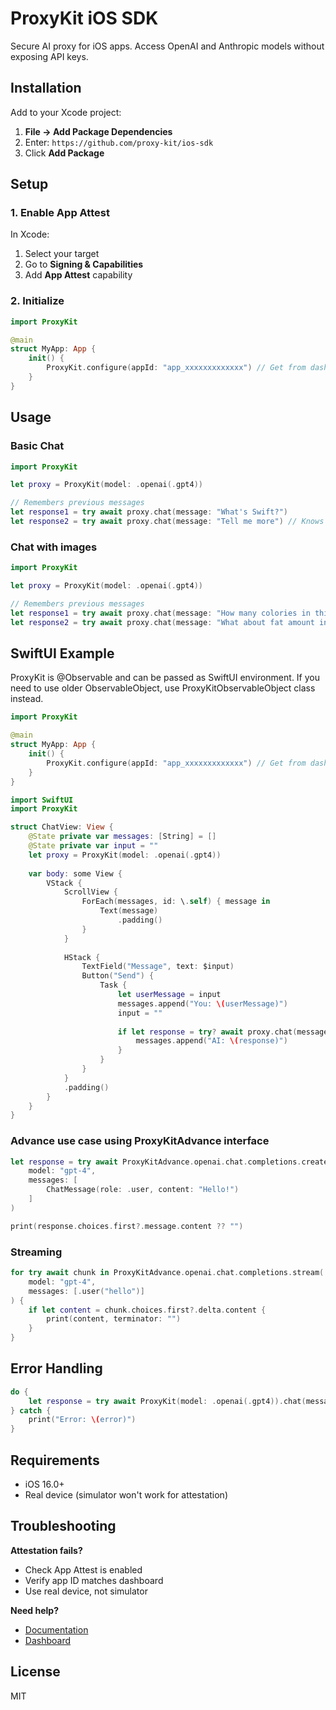# ProxyKit iOS SDK

Secure AI proxy for iOS apps. Access OpenAI and Anthropic models without exposing API keys.

## Installation

Add to your Xcode project:
1. **File → Add Package Dependencies**
2. Enter: `https://github.com/proxy-kit/ios-sdk`
3. Click **Add Package**

## Setup

### 1. Enable App Attest

In Xcode:
1. Select your target
2. Go to **Signing & Capabilities**
3. Add **App Attest** capability

### 2. Initialize

```swift
import ProxyKit

@main
struct MyApp: App {
    init() {
        ProxyKit.configure(appId: "app_xxxxxxxxxxxxx") // Get from dashboard
    }
}
```

## Usage

### Basic Chat

```swift
import ProxyKit

let proxy = ProxyKit(model: .openai(.gpt4))

// Remembers previous messages
let response1 = try await proxy.chat(message: "What's Swift?")
let response2 = try await proxy.chat(message: "Tell me more") // Knows context
```

### Chat with images

```swift
import ProxyKit

let proxy = ProxyKit(model: .openai(.gpt4))

// Remembers previous messages
let response1 = try await proxy.chat(message: "How many colories in this dish?", images: [.image(UIImage(name: "<your-image-name>"), compressionQuality: 0.5)])
let response2 = try await proxy.chat(message: "What about fat amount in this dish?")
```

## SwiftUI Example

ProxyKit is @Observable and can be passed as SwiftUI environment. If you need to use older ObservableObject, use ProxyKitObservableObject class instead.

```swift
import ProxyKit

@main
struct MyApp: App {
    init() {
        ProxyKit.configure(appId: "app_xxxxxxxxxxxxx") // Get from dashboard
    }
}
```

```swift
import SwiftUI
import ProxyKit

struct ChatView: View {
    @State private var messages: [String] = []
    @State private var input = ""
    let proxy = ProxyKit(model: .openai(.gpt4))
    
    var body: some View {
        VStack {
            ScrollView {
                ForEach(messages, id: \.self) { message in
                    Text(message)
                        .padding()
                }
            }
            
            HStack {
                TextField("Message", text: $input)
                Button("Send") {
                    Task {
                        let userMessage = input
                        messages.append("You: \(userMessage)")
                        input = ""
                        
                        if let response = try? await proxy.chat(message: userMessage) {
                            messages.append("AI: \(response)")
                        }
                    }
                }
            }
            .padding()
        }
    }
}
```

### Advance use case using ProxyKitAdvance interface

```swift
let response = try await ProxyKitAdvance.openai.chat.completions.create(
    model: "gpt-4",
    messages: [
        ChatMessage(role: .user, content: "Hello!")
    ]
)

print(response.choices.first?.message.content ?? "")
```

### Streaming

```swift
for try await chunk in ProxyKitAdvance.openai.chat.completions.stream(
    model: "gpt-4", 
    messages: [.user("hello")]
) {
    if let content = chunk.choices.first?.delta.content {
        print(content, terminator: "")
    }
}
```

## Error Handling

```swift
do {
    let response = try await ProxyKit(model: .openai(.gpt4)).chat(message: "What's Swift?")
} catch {
    print("Error: \(error)")
}
```

## Requirements

- iOS 16.0+
- Real device (simulator won't work for attestation)

## Troubleshooting

**Attestation fails?**
- Check App Attest is enabled
- Verify app ID matches dashboard
- Use real device, not simulator

**Need help?**
- [Documentation](https://docs.proxykit.dev)
- [Dashboard](https://app.proxykit.dev)

## License

MIT
